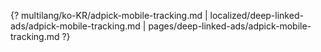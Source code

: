 {? multilang/ko-KR/adpick-mobile-tracking.md | localized/deep-linked-ads/adpick-mobile-tracking.md | pages/deep-linked-ads/adpick-mobile-tracking.md ?}
